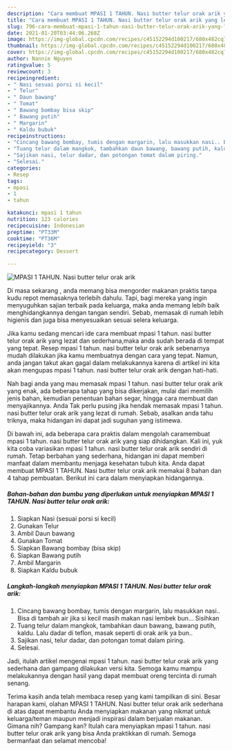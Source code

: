 ```yaml
---
description: "Cara membuat MPASI 1 TAHUN. Nasi butter telur orak arik yang lezat Untuk Jualan"
title: "Cara membuat MPASI 1 TAHUN. Nasi butter telur orak arik yang lezat Untuk Jualan"
slug: 796-cara-membuat-mpasi-1-tahun-nasi-butter-telur-orak-arik-yang-lezat-untuk-jualan
date: 2021-01-20T03:44:06.268Z
image: https://img-global.cpcdn.com/recipes/c45152294d100217/680x482cq70/mpasi-1-tahun-nasi-butter-telur-orak-arik-foto-resep-utama.jpg
thumbnail: https://img-global.cpcdn.com/recipes/c45152294d100217/680x482cq70/mpasi-1-tahun-nasi-butter-telur-orak-arik-foto-resep-utama.jpg
cover: https://img-global.cpcdn.com/recipes/c45152294d100217/680x482cq70/mpasi-1-tahun-nasi-butter-telur-orak-arik-foto-resep-utama.jpg
author: Nannie Nguyen
ratingvalue: 5
reviewcount: 3
recipeingredient:
- " Nasi sesuai porsi si kecil"
- " Telur"
- " Daun bawang"
- " Tomat"
- " Bawang bombay bisa skip"
- " Bawang putih"
- " Margarin"
- " Kaldu bubuk"
recipeinstructions:
- "Cincang bawang bombay, tumis dengan margarin, lalu masukkan nasi.. Bisa di tambah air jika si kecil masih makan nasi lembek bun... Sisihkan"
- "Tuang telur dalam mangkok, tambahkan daun bawang, bawang putih, kaldu. Lalu dadar di teflon, masak seperti di orak arik ya bun.."
- "Sajikan nasi, telur dadar, dan potongan tomat dalam piring."
- "Selesai."
categories:
- Resep
tags:
- mpasi
- 1
- tahun

katakunci: mpasi 1 tahun 
nutrition: 123 calories
recipecuisine: Indonesian
preptime: "PT33M"
cooktime: "PT36M"
recipeyield: "3"
recipecategory: Dessert

---
```



![MPASI 1 TAHUN. Nasi butter telur orak arik](https://img-global.cpcdn.com/recipes/c45152294d100217/680x482cq70/mpasi-1-tahun-nasi-butter-telur-orak-arik-foto-resep-utama.jpg)

Di masa  sekarang , anda memang bisa mengorder makanan praktis tanpa kudu repot memasaknya terlebih dahulu. Tapi, bagi mereka yang ingin menyuguhkan sajian terbaik pada keluarga, maka anda memang lebih baik menghidangkannya dengan tangan sendiri. Sebab, memasak di rumah lebih higienis dan juga bisa menyesuaikan sesuai selera keluarga.

Jika kamu sedang mencari ide cara membuat mpasi 1 tahun. nasi butter telur orak arik yang lezat dan sederhana,maka anda sudah berada di tempat yang tepat. Resep mpasi 1 tahun. nasi butter telur orak arik  sebenarnya mudah dilakukan jika kamu membuatnya dengan cara yang tepat. Namun, anda jangan takut akan gagal dalam melakukannya 
karena di artikel ini kita akan mengupas mpasi 1 tahun. nasi butter telur orak arik dengan hati-hati.  



Nah bagi anda yang mau memasak mpasi 1 tahun. nasi butter telur orak arik yang enak, ada beberapa tahap yang bisa dikerjakan, mulai dari memilih jenis bahan, kemudian penentuan bahan segar, hingga cara membuat dan menyajikannya. Anda Tak perlu pusing jika hendak memasak mpasi 1 tahun. nasi butter telur orak arik yang lezat di rumah. Sebab, asalkan anda  tahu triknya, maka hidangan ini dapat jadi suguhan yang istimewa.

Di bawah ini, ada beberapa cara praktis  dalam mengolah caramembuat mpasi 1 tahun. nasi butter telur orak arik yang siap dihidangkan. Kali ini, yuk kita coba variasikan mpasi 1 tahun. nasi butter telur orak arik sendiri di rumah. Tetap berbahan yang sederhana, hidangan ini dapat memberi manfaat dalam membantu menjaga kesehatan tubuh kita. Anda dapat membuat MPASI 1 TAHUN. Nasi butter telur orak arik memakai 8 bahan dan 4 tahap pembuatan. Berikut ini cara dalam menyiapkan hidangannya.

<!--inarticleads1-->

##### Bahan-bahan dan bumbu yang diperlukan untuk menyiapkan MPASI 1 TAHUN. Nasi butter telur orak arik:

1. Siapkan  Nasi (sesuai porsi si kecil)
1. Gunakan  Telur
1. Ambil  Daun bawang
1. Gunakan  Tomat
1. Siapkan  Bawang bombay (bisa skip)
1. Siapkan  Bawang putih
1. Ambil  Margarin
1. Siapkan  Kaldu bubuk




<!--inarticleads2-->

##### Langkah-langkah menyiapkan MPASI 1 TAHUN. Nasi butter telur orak arik:

1. Cincang bawang bombay, tumis dengan margarin, lalu masukkan nasi.. Bisa di tambah air jika si kecil masih makan nasi lembek bun... Sisihkan
1. Tuang telur dalam mangkok, tambahkan daun bawang, bawang putih, kaldu. Lalu dadar di teflon, masak seperti di orak arik ya bun..
1. Sajikan nasi, telur dadar, dan potongan tomat dalam piring.
1. Selesai.




Jadi, itulah artikel mengenai  mpasi 1 tahun. nasi butter telur orak arik  yang sederhana dan gampang dilakukan versi kita. Semoga kamu mampu melakukannya dengan hasil yang dapat membuat oreng tercinta di rumah senang. 

Terima kasih anda telah membaca resep yang kami tampilkan di sini. Besar harapan kami, olahan  MPASI 1 TAHUN. Nasi butter telur orak arik sederhana di atas dapat membantu Anda menyiapkan makanan yang nikmat untuk keluarga/teman maupun menjadi inspirasi dalam berjualan makanan. Gimana nih? Gampang kan? Itulah cara menyiapkan mpasi 1 tahun. nasi butter telur orak arik yang bisa Anda praktikkan di rumah. Semoga bermanfaat dan selamat mencoba!

